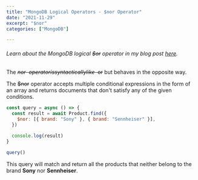 ```yaml
---
title: "MongoDB Logical Operators - $nor Operator"
date: "2021-11-29"
excerpt: "$nor"
categories: ["MongoDB"]

---
```


###### Learn about the MongoDB logical ~~$or~~ operator in my blog post [here](https://hemanta.io/mongodb-logical-operators-or-operator/).

The ~~$nor~~ operator is syntactically like ~~$or~~ but behaves in the opposite way.

The ~~$nor~~ operator accepts multiple conditional expressions in the form of an array and returns documents that don't satisfy any of the given conditions.

```js {numberLines}
const query = async () => {
  const result = await Product.find({
    $nor: [{ brand: "Sony" }, { brand: "Sennheiser" }],
  })

  console.log(result)
}

query()
```

This query will match and return all the products that neither belong to the brand **Sony** nor **Sennheiser**.
